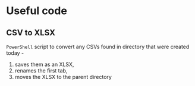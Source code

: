# Useful code

## CSV to XLSX

`PowerShell` script to convert any CSVs found in directory that were created today -

1. saves them as an XLSX,
1. renames the first tab,
1. moves the XLSX to the parent directory
